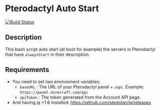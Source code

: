 # Pterodactyl Auto Start
[![Build Status](https://travis-ci.com/Alteiria/pterodactylAutoStart.svg?branch=master)](https://travis-ci.com/Alteiria/pterodactylAutoStart)

## Description

This bash script auto start (at boot for example) the servers in Pterodactyl that have `alwaysStart` in their description.

## Requirements

* You need to set two environment variables:
  * `baseURL` : The URL of your Pterodactyl panel + `/api`. Example: `https://panel.minecraft.com/api`
  * `apiToken` : The token generated from the Account API page.
* And having jq >1.6 installed: https://github.com/stedolan/jq/releases